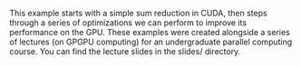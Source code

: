 This example starts with a simple sum reduction in CUDA, then steps through a series of optimizations we can perform to improve its performance on the GPU. These examples were created alongside a series of lectures (on GPGPU computing) for an undergraduate parallel computing course. You can find the lecture slides in the slides/ directory.
